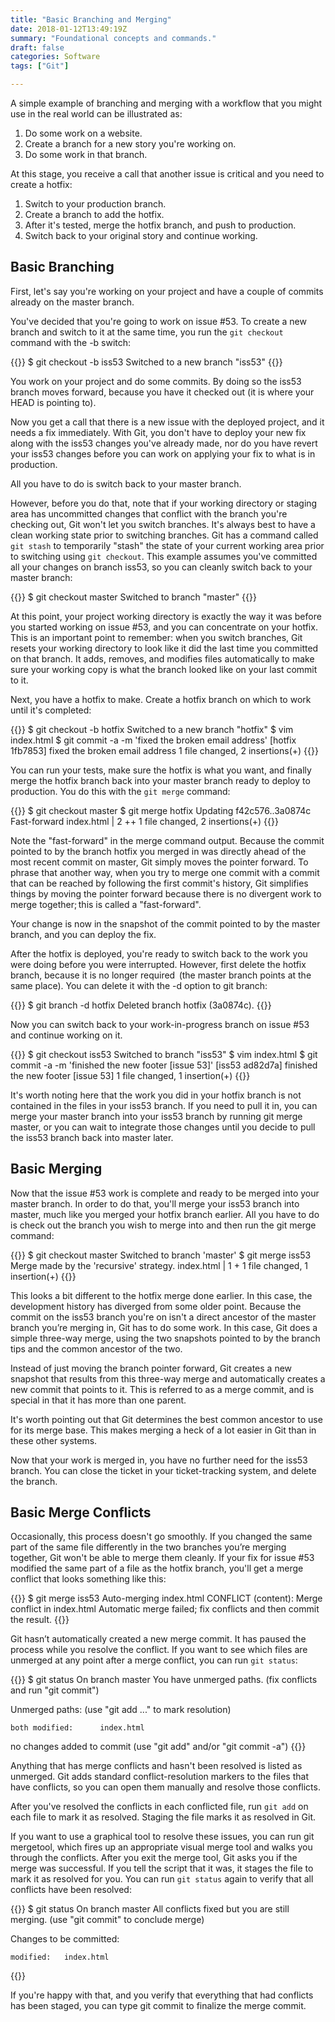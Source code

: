```yaml
---
title: "Basic Branching and Merging"
date: 2018-01-12T13:49:19Z
summary: "Foundational concepts and commands."
draft: false
categories: Software
tags: ["Git"]

---
```

A simple example of branching and merging with a workflow that you might use in the real world can be illustrated as:

1.	Do some work on a website.
2.	Create a branch for a new story you're working on.
3.	Do some work in that branch.

At this stage, you receive a call that another issue is critical and you need to create a hotfix:

1.	Switch to your production branch.
2.	Create a branch to add the hotfix.
3.	After it's tested, merge the hotfix branch, and push to production.
4.	Switch back to your original story and continue working.

## Basic Branching

First, let's say you're working on your project and have a couple of commits already on the master branch.

You've decided that you're going to work on issue #53. To create a new branch and switch to it at the 
same time, you run the `git checkout` command with the -b switch:
 
{{<highlight bash>}}
$ git checkout -b iss53
Switched to a new branch "iss53"
{{</highlight>}}
 
You work on your project and do some commits. By doing so the iss53 branch moves forward, because you 
have it checked out (it is where your HEAD is pointing to).

Now you get a call that there is a new issue with the deployed project, and it needs a fix 
immediately. With Git, you don't have to deploy your new fix along with the iss53 changes you've 
already made, nor do you have revert your iss53 changes before you can work on applying your fix 
to what is in production. 

All you have to do is switch back to your master branch.

However, before you do that, note that if your working directory or staging area has uncommitted 
changes that conflict with the branch you're checking out, Git won't let you switch branches. It's 
always best to have a clean working state prior to switching branches. Git has a command called `git stash` 
to temporarily "stash" the state of your current working area prior to switching using `git checkout`. 
This example assumes you've committed all your changes on branch iss53, so you can cleanly switch back 
to your master branch:
 
{{<highlight bash>}}
$ git checkout master
Switched to branch "master"
{{</highlight>}}
 
At this point, your project working directory is exactly the way it was before you started working 
on issue #53, and you can concentrate on your hotfix. This is an important point to remember: when you 
switch branches, Git resets your working directory to look like it did the last time you committed on 
that branch. It adds, removes, and modifies files automatically to make sure your working copy is what 
the branch looked like on your last commit to it.

Next, you have a hotfix to make. Create a hotfix branch on which to work until it's completed:
 
{{<highlight bash>}}
$ git checkout -b hotfix
Switched to a new branch "hotfix"
$ vim index.html
$ git commit -a -m 'fixed the broken email address'
[hotfix 1fb7853] fixed the broken email address
 1 file changed, 2 insertions(+)
{{</highlight>}}
 
You can run your tests, make sure the hotfix is what you want, and finally merge the hotfix 
branch back into your master branch ready to deploy to production. You do this with the `git merge` command:
 
{{<highlight bash>}}
$ git checkout master
$ git merge hotfix
Updating f42c576..3a0874c
Fast-forward
 index.html | 2 ++
 1 file changed, 2 insertions(+)
{{</highlight>}}
 
Note the "fast-forward" in the merge command output. Because the commit pointed to by the 
branch hotfix you merged in was directly ahead of the most recent commit on master, Git simply moves 
the pointer forward. To phrase that another way, when you try to merge one commit with a commit that 
can be reached by following the first commit's history, Git simplifies things by moving the pointer forward 
because there is no divergent work to merge together; this is called a "fast-forward".

Your change is now in the snapshot of the commit pointed to by the master branch, and you can deploy the fix.

After the hotfix is deployed, you're ready to switch back to the work you were doing before you 
were interrupted. However, first delete the hotfix branch, because it is no longer required 
(the master branch points at the same place). You can delete it with the -d option to git branch:
 
{{<highlight bash>}}
$ git branch -d hotfix
Deleted branch hotfix (3a0874c).
{{</highlight>}}
 
Now you can switch back to your work-in-progress branch on issue #53 and continue working on it.
 
{{<highlight bash>}}
$ git checkout iss53
Switched to branch "iss53"
$ vim index.html
$ git commit -a -m 'finished the new footer [issue 53]'
[iss53 ad82d7a] finished the new footer [issue 53]
1 file changed, 1 insertion(+)
{{</highlight>}}
 
It's worth noting here that the work you did in your hotfix branch is not contained in the 
files in your iss53 branch. If you need to pull it in, you can merge your master branch into your iss53 
branch by running git merge master, or you can wait to integrate those changes until you decide to 
pull the iss53 branch back into master later.

## Basic Merging

Now that the issue #53 work is complete and ready to be merged into your master branch. In order to 
do that, you'll merge your iss53 branch into master, much like you merged your hotfix branch 
earlier. All you have to do is check out the branch you wish to merge into and then run the git merge command:
 
{{<highlight bash>}}
$ git checkout master
Switched to branch 'master'
$ git merge iss53
Merge made by the 'recursive' strategy.
index.html |    1 +
1 file changed, 1 insertion(+)
{{</highlight>}}
 
This looks a bit different to the hotfix merge done earlier. In this case, the development history 
has diverged from some older point. Because the commit on the iss53 branch you're on isn't a direct 
ancestor of the master branch you’re merging in, Git has to do some work. In this case, Git does a 
simple three-way merge, using the two snapshots pointed to by the branch tips 
and the common ancestor of the two.

Instead of just moving the branch pointer forward, Git creates a new snapshot that results 
from this three-way merge and automatically creates a new commit that points to it. This 
is referred to as a merge commit, and is special in that it has more than one parent.

It's worth pointing out that Git determines the best common ancestor to use for its 
merge base. This makes merging a heck of a lot easier in Git than in these other systems.

Now that your work is merged in, you have no further need for the iss53 branch. You can close the 
ticket in your ticket-tracking system, and delete the branch.

## Basic Merge Conflicts

Occasionally, this process doesn't go smoothly. If you changed the same part of the same 
file differently in the two branches you’re merging together, Git won't be able to merge them 
cleanly. If your fix for issue #53 modified the same part of a file as the hotfix branch, you'll 
get a merge conflict that looks something like this:
 
{{<highlight bash>}}
$ git merge iss53
Auto-merging index.html
CONFLICT (content): Merge conflict in index.html
Automatic merge failed; fix conflicts and then commit the result.
{{</highlight>}}
 
Git hasn’t automatically created a new merge commit. It has paused the process while you resolve 
the conflict. If you want to see which files are unmerged at any point after a merge conflict, 
you can run `git status`:
 
{{<highlight bash>}}
$ git status
On branch master
You have unmerged paths.
  (fix conflicts and run "git commit")

Unmerged paths:
  (use "git add <file>..." to mark resolution)

    both modified:      index.html

no changes added to commit (use "git add" and/or "git commit -a")
{{</highlight>}}
 
Anything that has merge conflicts and hasn't been resolved is listed as unmerged. Git adds standard 
conflict-resolution markers to the files that have conflicts, so you can open them 
manually and resolve those conflicts. 

After you've resolved the conflicts in each conflicted file, run `git add` on each file to 
mark it as resolved. Staging the file marks it as resolved in Git.

If you want to use a graphical tool to resolve these issues, you can run git mergetool, 
which fires up an appropriate visual merge tool and walks you through the conflicts. 
After you exit the merge tool, Git asks you if the merge was successful. If you tell the script 
that it was, it stages the file to mark it as resolved for you. You can run `git status` 
again to verify that all conflicts have been resolved:
 
{{<highlight bash>}}
$ git status
On branch master
All conflicts fixed but you are still merging.
  (use "git commit" to conclude merge)

Changes to be committed:

    modified:   index.html
{{</highlight>}}
 
If you're happy with that, and you verify that everything that had conflicts has been staged, 
you can type git commit to finalize the merge commit. 
